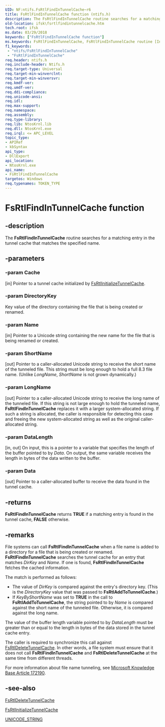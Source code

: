 ```yaml
---
UID: NF:ntifs.FsRtlFindInTunnelCache~r6
title: FsRtlFindInTunnelCache function (ntifs.h)
description: The FsRtlFindInTunnelCache routine searches for a matching entry in the tunnel cache that matches the specified name.
old-location: ifsk\fsrtlfindintunnelcache.htm
tech.root: ifsk
ms.date: 03/29/2018
keywords: ["FsRtlFindInTunnelCache function"]
ms.keywords: FsRtlFindInTunnelCache, FsRtlFindInTunnelCache routine [Installable File System Drivers], fsrtlref_ae11e9b8-bc4f-4c56-84a7-8e328e215415.xml, ifsk.fsrtlfindintunnelcache, ntifs/FsRtlFindInTunnelCache
f1_keywords:
 - "ntifs/FsRtlFindInTunnelCache"
 - "FsRtlFindInTunnelCache"
req.header: ntifs.h
req.include-header: Ntifs.h
req.target-type: Universal
req.target-min-winverclnt:
req.target-min-winversvr:
req.kmdf-ver:
req.umdf-ver:
req.ddi-compliance:
req.unicode-ansi:
req.idl:
req.max-support:
req.namespace:
req.assembly:
req.type-library:
req.lib: NtosKrnl.lib
req.dll: NtosKrnl.exe
req.irql: <= APC_LEVEL
topic_type:
- APIRef
- kbSyntax
api_type:
- DllExport
api_location:
- NtosKrnl.exe
api_name:
- FsRtlFindInTunnelCache
targetos: Windows
req.typenames: TOKEN_TYPE
---
```


# FsRtlFindInTunnelCache function


## -description


The <b>FsRtlFindInTunnelCache</b> routine searches for a matching entry in the tunnel cache that matches the specified name.


## -parameters




### -param Cache 
[in]
Pointer to a tunnel cache initialized by <a href="/windows-hardware/drivers/ddi/ntifs/nf-ntifs-_fsrtl_advanced_fcb_header-fsrtlinitializetunnelcache">FsRtlInitializeTunnelCache</a>.


### -param DirectoryKey

<p>Key value of the directory containing the file that is being created or renamed.</p>


### -param Name 
[in]
Pointer to a Unicode string containing the new name for the file that is being renamed or created.


### -param ShortName 
[out]
Pointer to a caller-allocated Unicode string to receive the short name of the tunneled file. This string must be long enough to hold a full 8.3 file name. (Unlike <i>LongName</i>, <i>ShortName</i> is not grown dynamically.)


### -param LongName 
[out]
Pointer to a caller-allocated Unicode string to receive the long name of the tunneled file. If this string is not large enough to hold the tunneled name, <b>FsRtlFindInTunnelCache</b> replaces it with a larger system-allocated string. If such a string is allocated, the caller is responsible for detecting this case and freeing the new system-allocated string as well as the original caller-allocated string.


### -param DataLength 
[in, out]
On input, this is a pointer to a variable that specifies the length of the buffer pointed to by <i>Data</i>. On output, the same variable receives the length in bytes of the data written to the buffer.


### -param Data 
[out]
Pointer to a caller-allocated buffer to receive the data found in the tunnel cache.


## -returns



<b>FsRtlFindInTunnelCache</b> returns <b>TRUE</b> if a matching entry is found in the tunnel cache, <b>FALSE</b> otherwise.




## -remarks



File systems can call <b>FsRtlFindInTunnelCache</b> when a file name is added to a directory for a file that is being created or renamed. <b>FsRtlFindInTunnelCache</b> searches the tunnel cache for an entry that matches <i>DirKey</i> and <i>Name</i>. If one is found, <b>FsRtlFindInTunnelCache</b> fetches the cached information.

The match is performed as follows:

<ul>
<li>
The value of <i>DirKey</i> is compared against the entry's directory key. (This is the <i>DirectoryKey</i> value that was passed to <b>FsRtlAddToTunnelCache</b>.)

</li>
<li>
If <i>KeyByShortName</i> was set to <b>TRUE</b> in the call to <b>FsRtlAddToTunnelCache</b>, the string pointed to by <i>Name</i> is compared against the short name of the tunneled file. Otherwise, it is compared against the long name.

</li>
</ul>
The value of the buffer length variable pointed to by <i>DataLength</i> must be greater than or equal to the length in bytes of the data stored in the tunnel cache entry.

The caller is required to synchronize this call against <a href="/windows-hardware/drivers/ddi/ntifs/nf-ntifs-_fsrtl_advanced_fcb_header-fsrtldeletetunnelcache">FsRtlDeleteTunnelCache</a>. In other words, a file system must ensure that it does not call <b>FsRtlFindInTunnelCache</b> and <b>FsRtlDeleteTunnelCache</b> at the same time from different threads.

For more information about file name tunneling, see <a href="https://go.microsoft.com/fwlink/p/?linkid=3100&id=172190">Microsoft Knowledge Base Article 172190</a>.




## -see-also




<a href="/windows-hardware/drivers/ddi/ntifs/nf-ntifs-_fsrtl_advanced_fcb_header-fsrtldeletetunnelcache">FsRtlDeleteTunnelCache</a>



<a href="/windows-hardware/drivers/ddi/ntifs/nf-ntifs-_fsrtl_advanced_fcb_header-fsrtlinitializetunnelcache">FsRtlInitializeTunnelCache</a>



<a href="/windows/win32/api/ntdef/ns-ntdef-_unicode_string">UNICODE_STRING</a>
 

 
